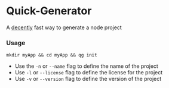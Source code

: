 # Quick-Generator

A <u>decently</u> fast way to generate a node project

### Usage

`mkdir myApp && cd myApp && qg init`

- Use the `-n`  or `--name` flag to define the name of the project
- Use `-l` or `--license` flag to define the license for the project
- Use `-v` or `--version` flag to define the version of the project

